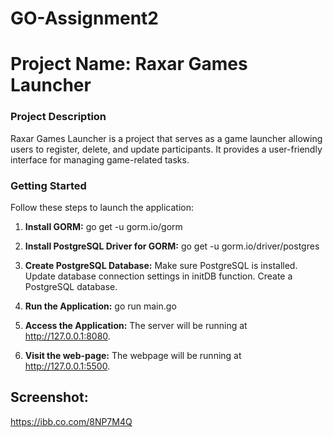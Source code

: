 ﻿# GO-Assignment2
# Project Name: Raxar Games Launcher
### Project Description
Raxar Games Launcher is a project that serves as a game launcher allowing users to register, delete, and update participants. It provides a user-friendly interface for managing game-related tasks.

### Getting Started
Follow these steps to launch the application:

1. **Install GORM:**
   go get -u gorm.io/gorm

2. **Install PostgreSQL Driver for GORM:**
  go get -u gorm.io/driver/postgres
3. **Create PostgreSQL Database:**
Make sure PostgreSQL is installed.
Update database connection settings in initDB function.
Create a PostgreSQL database.

4. **Run the Application:**
  go run main.go

5. **Access the Application:**
The server will be running at http://127.0.0.1:8080.

6. **Visit the web-page:**
The webpage will be running at http://127.0.0.1:5500.

## Screenshot:
https://ibb.co.com/8NP7M4Q
